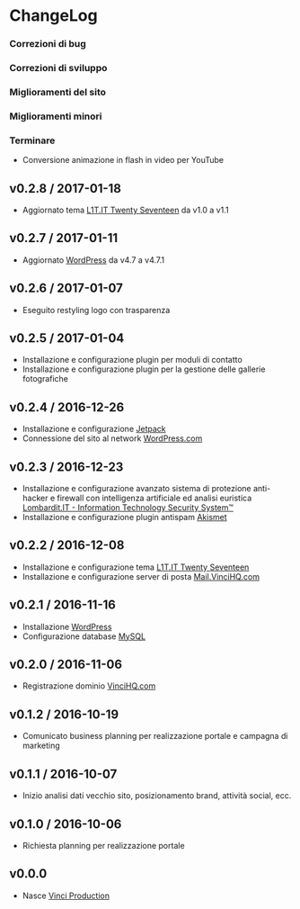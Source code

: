 # ChangeLog

### Correzioni di bug

### Correzioni di sviluppo

### Miglioramenti del sito

### Miglioramenti minori

### Terminare

  * Conversione animazione in flash in video per YouTube

## v0.2.8 / 2017-01-18

  * Aggiornato tema [L1T.IT Twenty Seventeen](http://www.L1T.IT) da v1.0 a v1.1

## v0.2.7 / 2017-01-11

  * Aggiornato [WordPress](https://github.com/WordPress) da v4.7 a v4.7.1

## v0.2.6 / 2017-01-07

  * Eseguito restyling logo con trasparenza

## v0.2.5 / 2017-01-04

  * Installazione e configurazione plugin per moduli di contatto
  * Installazione e configurazione plugin per la gestione delle gallerie fotografiche

## v0.2.4 / 2016-12-26

  * Installazione e configurazione [Jetpack](https://github.com/Automattic/Jetpack)
  * Connessione del sito al network [WordPress.com](http://WordPress.com)

## v0.2.3 / 2016-12-23

  * Installazione e configurazione avanzato sistema di protezione anti-hacker e firewall con intelligenza artificiale ed analisi euristica [Lombardit.IT - Information Technology Security System™](http://www.L1T.IT)
  * Installazione e configurazione plugin antispam [Akismet](https://akismet.com)

## v0.2.2 / 2016-12-08

  * Installazione e configurazione tema [L1T.IT Twenty Seventeen](http://www.L1T.IT)
  * Installazione e configurazione server di posta [Mail.VinciHQ.com](http://Mail.VinciHQ.com)

## v0.2.1 / 2016-11-16

  * Installazione [WordPress](https://github.com/WordPress)
  * Configurazione database [MySQL](https://github.com/MySQL)

## v0.2.0 / 2016-11-06

  * Registrazione dominio [VinciHQ.com](http://www.vincihq.com)

## v0.1.2 / 2016-10-19

  * Comunicato business planning per realizzazione portale e campagna di marketing

## v0.1.1 / 2016-10-07

  * Inizio analisi dati vecchio sito, posizionamento brand, attività social, ecc.

## v0.1.0 / 2016-10-06

  * Richiesta planning per realizzazione portale

## v0.0.0

  * Nasce [Vinci Production](http://www.vincihq.com)
